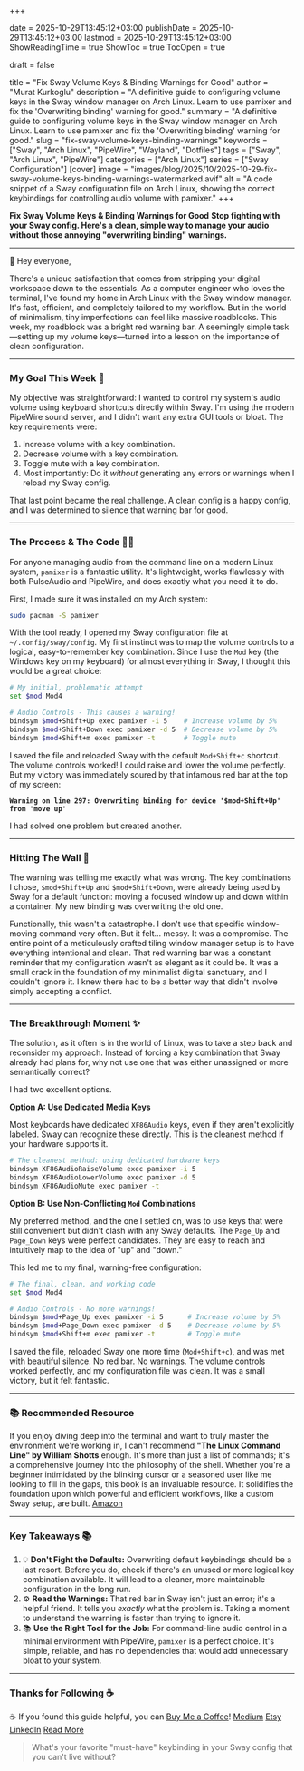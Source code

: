 +++

date = 2025-10-29T13:45:12+03:00
publishDate = 2025-10-29T13:45:12+03:00
lastmod = 2025-10-29T13:45:12+03:00
ShowReadingTime = true
ShowToc = true
TocOpen = true



draft = false 

title = "Fix Sway Volume Keys & Binding Warnings for Good"
author = "Murat Kurkoglu"
description = "A definitive guide to configuring volume keys in the Sway window manager on Arch Linux. Learn to use pamixer and fix the 'Overwriting binding' warning for good."
summary = "A definitive guide to configuring volume keys in the Sway window manager on Arch Linux. Learn to use pamixer and fix the 'Overwriting binding' warning for good."
slug = "fix-sway-volume-keys-binding-warnings"
keywords = ["Sway", "Arch Linux", "PipeWire", "Wayland", "Dotfiles"]
tags = ["Sway", "Arch Linux", "PipeWire"]
categories = ["Arch Linux"]
series = ["Sway Configuration"]
[cover]
    image = "images/blog/2025/10/2025-10-29-fix-sway-volume-keys-binding-warnings-watermarked.avif"
    alt = "A code snippet of a Sway configuration file on Arch Linux, showing the correct keybindings for controlling audio volume with pamixer."
+++

**Fix Sway Volume Keys & Binding Warnings for Good**
**Stop fighting with your Sway config. Here's a clean, simple way to manage your audio without those annoying "overwriting binding" warnings.**

---

👋 Hey everyone,

There's a unique satisfaction that comes from stripping your digital workspace down to the essentials. As a computer engineer who loves the terminal, I've found my home in Arch Linux with the Sway window manager. It's fast, efficient, and completely tailored to my workflow. But in the world of minimalism, tiny imperfections can feel like massive roadblocks. This week, my roadblock was a bright red warning bar. A seemingly simple task—setting up my volume keys—turned into a lesson on the importance of clean configuration.

---

### My Goal This Week 🎯
My objective was straightforward: I wanted to control my system's audio volume using keyboard shortcuts directly within Sway. I'm using the modern PipeWire sound server, and I didn't want any extra GUI tools or bloat. The key requirements were:

1.  Increase volume with a key combination.
2.  Decrease volume with a key combination.
3.  Toggle mute with a key combination.
4.  Most importantly: Do it *without* generating any errors or warnings when I reload my Sway config.

That last point became the real challenge. A clean config is a happy config, and I was determined to silence that warning bar for good.

---

### The Process & The Code 👨‍💻
For anyone managing audio from the command line on a modern Linux system, `pamixer` is a fantastic utility. It's lightweight, works flawlessly with both PulseAudio and PipeWire, and does exactly what you need it to do.

First, I made sure it was installed on my Arch system:

~~~bash
sudo pacman -S pamixer
~~~

With the tool ready, I opened my Sway configuration file at `~/.config/sway/config`. My first instinct was to map the volume controls to a logical, easy-to-remember key combination. Since I use the `Mod` key (the Windows key on my keyboard) for almost everything in Sway, I thought this would be a great choice:

~~~bash
# My initial, problematic attempt
set $mod Mod4

# Audio Controls - This causes a warning!
bindsym $mod+Shift+Up exec pamixer -i 5    # Increase volume by 5%
bindsym $mod+Shift+Down exec pamixer -d 5  # Decrease volume by 5%
bindsym $mod+Shift+m exec pamixer -t       # Toggle mute
~~~

I saved the file and reloaded Sway with the default `Mod+Shift+c` shortcut. The volume controls worked! I could raise and lower the volume perfectly. But my victory was immediately soured by that infamous red bar at the top of my screen:

**`Warning on line 297: Overwriting binding for device '$mod+Shift+Up' from 'move up'`**

I had solved one problem but created another.

---

### Hitting The Wall 🧱
The warning was telling me exactly what was wrong. The key combinations I chose, `$mod+Shift+Up` and `$mod+Shift+Down`, were already being used by Sway for a default function: moving a focused window up and down within a container. My new binding was overwriting the old one.

Functionally, this wasn't a catastrophe. I don't use that specific window-moving command very often. But it felt... messy. It was a compromise. The entire point of a meticulously crafted tiling window manager setup is to have everything intentional and clean. That red warning bar was a constant reminder that my configuration wasn't as elegant as it could be. It was a small crack in the foundation of my minimalist digital sanctuary, and I couldn't ignore it. I knew there had to be a better way that didn't involve simply accepting a conflict.

---

### The Breakthrough Moment ✨
The solution, as it often is in the world of Linux, was to take a step back and reconsider my approach. Instead of forcing a key combination that Sway already had plans for, why not use one that was either unassigned or more semantically correct?

I had two excellent options.

**Option A: Use Dedicated Media Keys**

Most keyboards have dedicated `XF86Audio` keys, even if they aren't explicitly labeled. Sway can recognize these directly. This is the cleanest method if your hardware supports it.

~~~bash
# The cleanest method: using dedicated hardware keys
bindsym XF86AudioRaiseVolume exec pamixer -i 5
bindsym XF86AudioLowerVolume exec pamixer -d 5
bindsym XF86AudioMute exec pamixer -t
~~~

**Option B: Use Non-Conflicting `Mod` Combinations**

My preferred method, and the one I settled on, was to use keys that were still convenient but didn't clash with any Sway defaults. The `Page_Up` and `Page_Down` keys were perfect candidates. They are easy to reach and intuitively map to the idea of "up" and "down."

This led me to my final, warning-free configuration:

~~~bash
# The final, clean, and working code
set $mod Mod4

# Audio Controls - No more warnings!
bindsym $mod+Page_Up exec pamixer -i 5      # Increase volume by 5%
bindsym $mod+Page_Down exec pamixer -d 5    # Decrease volume by 5%
bindsym $mod+Shift+m exec pamixer -t        # Toggle mute
~~~

I saved the file, reloaded Sway one more time (`Mod+Shift+c`), and was met with beautiful silence. No red bar. No warnings. The volume controls worked perfectly, and my configuration file was clean. It was a small victory, but it felt fantastic.

---

### 📚 Recommended Resource
If you enjoy diving deep into the terminal and want to truly master the environment we're working in, I can't recommend **"The Linux Command Line" by William Shotts** enough. It's more than just a list of commands; it's a comprehensive journey into the philosophy of the shell. Whether you're a beginner intimidated by the blinking cursor or a seasoned user like me looking to fill in the gaps, this book is an invaluable resource. It solidifies the foundation upon which powerful and efficient workflows, like a custom Sway setup, are built. [Amazon](https://www.amazon.com/Linux-Command-Line-2nd-Introduction/dp/1593279523)

---

### Key Takeaways 📚
1.  💡 **Don't Fight the Defaults:** Overwriting default keybindings should be a last resort. Before you do, check if there's an unused or more logical key combination available. It will lead to a cleaner, more maintainable configuration in the long run.
2.  ⚙️ **Read the Warnings:** That red bar in Sway isn't just an error; it's a helpful friend. It tells you *exactly* what the problem is. Taking a moment to understand the warning is faster than trying to ignore it.
3.  📚 **Use the Right Tool for the Job:** For command-line audio control in a minimal environment with PipeWire, `pamixer` is a perfect choice. It's simple, reliable, and has no dependencies that would add unnecessary bloat to your system.

---

### Thanks for Following ☕
☕ If you found this guide helpful, you can [Buy Me a Coffee](https://www.buymeacoffee.com/orioninsist)!
[Medium](https://orioninsist.medium.com/subscribe)
[Etsy](https://www.etsy.com/shop/orioninsist)
[LinkedIn](https://www.linkedin.com/company/orioninsist/)
[Read More](https://orioninsist.org/blog/)

> What's your favorite "must-have" keybinding in your Sway config that you can't live without?